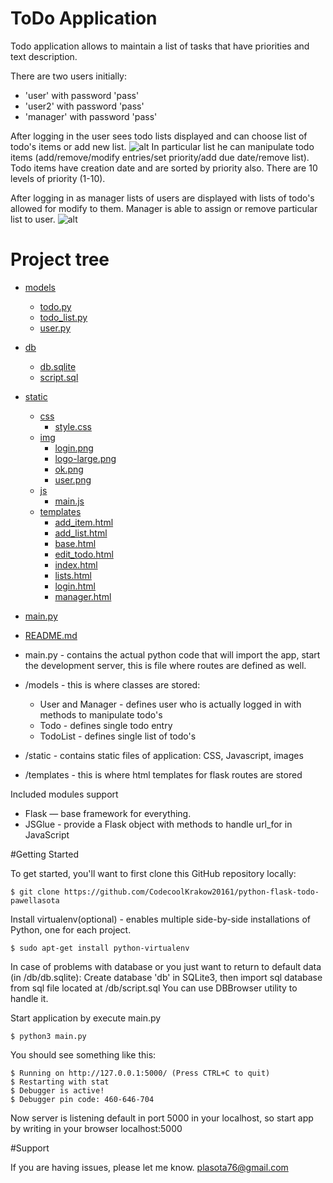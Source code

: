 # ToDo Application

Todo application allows to maintain a list of tasks that have priorities and text description.

There are two users initially:

* 'user' with password 'pass'
* 'user2' with password 'pass' 
* 'manager' with password 'pass'

After logging in the user sees todo lists displayed and can choose list of todo's items or add new list.
![alt](http://i66.tinypic.com/24x0w74.png)
In particular list he can manipulate todo items (add/remove/modify entries/set priority/add due date/remove list). 
Todo items have creation date and are sorted by priority also.
There are 10 levels of priority (1-10).

After logging in as manager lists of users are displayed with lists of todo's allowed for modify to them.
Manager is able to assign or remove particular list to user. 
![alt](http://i64.tinypic.com/2lc39j9.png)

# Project tree

 * [models](./models)
   * [todo.py](./models/todo.py)
   * [todo_list.py](./models/todo_list.py)
   * [user.py](./models/user.py)
 * [db](./db)
   * [db.sqlite](./db/db.sqlite)
   * [script.sql](./db/script.sql)
 * [static](./static)
   * [css](./static/css)
     * [style.css](./css/style.css)
   * [img](./static/img)
     * [login.png](./static/img)
     * [logo-large.png](./static/img)
     * [ok.png](./static/img)
     * [user.png](./static/img)
   * [js](./static/)
     * [main.js](./static/js)
   * [templates](./static/templates)
     * [add_item.html](./static/templates)
     * [add_list.html](./static/templates)
     * [base.html](./static/templates)
     * [edit_todo.html](./static/templates)
     * [index.html](./static/templates)
     * [lists.html](./static/templates)
     * [login.html](./static/templates)
     * [manager.html](./static/templates)
* [main.py](./main.py)
* [README.md](./README.md)

* main.py - contains the actual python code that will import the app, start the development server, 
this is file where routes are defined as well.
* /models - this is where classes are stored:
  * User and Manager - defines user who is actually logged in with methods to manipulate todo's
  * Todo - defines single todo entry
  * TodoList - defines single list of todo's
* /static - contains static files of application: CSS, Javascript, images
* /templates - this is where html templates for flask routes are stored


Included modules support

* Flask — base framework for everything.
* JSGlue - provide a Flask object with methods to handle url_for in JavaScript


#Getting Started

To get started, you'll want to first clone this GitHub repository locally:

    $ git clone https://github.com/CodecoolKrakow20161/python-flask-todo-pawellasota

Install virtualenv(optional) - enables multiple side-by-side installations of Python, one for each project.
    
    $ sudo apt-get install python-virtualenv

In case of problems with database or you just want to return to default data (in /db/db.sqlite):
Create database 'db' in SQLite3, then import sql database from sql file located at /db/script.sql
You can use DBBrowser utility to handle it.

Start application by execute main.py

    $ python3 main.py

You should see something like this:

    $ Running on http://127.0.0.1:5000/ (Press CTRL+C to quit)
    $ Restarting with stat
    $ Debugger is active!
    $ Debugger pin code: 460-646-704
 
Now server is listening default in port 5000 in your localhost, so start app by writing in your
browser localhost:5000 

#Support

If you are having issues, please let me know.
plasota76@gmail.com